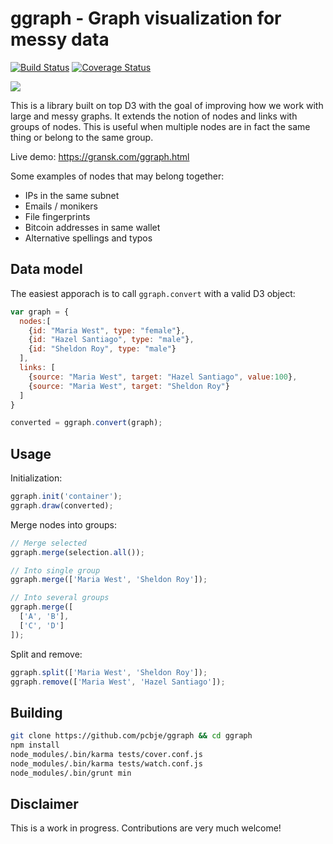 # ggraph - Graph visualization for messy data

[![Build Status](https://travis-ci.org/pcbje/ggraph.svg?branch=master)](https://travis-ci.org/pcbje/ggraph)
 [![Coverage Status](https://coveralls.io/repos/github/pcbje/ggraph/badge.svg?branch=master)](https://coveralls.io/github/pcbje/ggraph?branch=master)

![](https://gransk.com/ggraph/ggraph.gif)

This is a library built on top D3 with the goal of improving how we work with large and messy graphs. It extends the notion of nodes and links with groups of nodes. This is useful when multiple nodes are in fact the same thing or belong to the same group.

Live demo: https://gransk.com/ggraph.html

Some examples of nodes that may belong together:

- IPs in the same subnet
- Emails / monikers
- File fingerprints
- Bitcoin addresses in same wallet
- Alternative spellings and typos

## Data model

The easiest apporach is to call ```ggraph.convert``` with a valid D3 object:

```javascript
var graph = {
  nodes:[
    {id: "Maria West", type: "female"},
    {id: "Hazel Santiago", type: "male"},
    {id: "Sheldon Roy", type: "male"}    
  ],
  links: [
    {source: "Maria West", target: "Hazel Santiago", value:100},
    {source: "Maria West", target: "Sheldon Roy"}    
  ]
}

converted = ggraph.convert(graph);
```

## Usage

Initialization:

```javascript
ggraph.init('container');
ggraph.draw(converted);
```

Merge nodes into groups:

```javascript
// Merge selected
ggraph.merge(selection.all());

// Into single group
ggraph.merge(['Maria West', 'Sheldon Roy']);

// Into several groups
ggraph.merge([
  ['A', 'B'],
  ['C', 'D']
]);
```

Split and remove:

```javascript
ggraph.split(['Maria West', 'Sheldon Roy']);
ggraph.remove(['Maria West', 'Hazel Santiago']);
```

## Building

```bash
git clone https://github.com/pcbje/ggraph && cd ggraph
npm install
node_modules/.bin/karma tests/cover.conf.js
node_modules/.bin/karma tests/watch.conf.js
node_modules/.bin/grunt min
```

## Disclaimer
This is a work in progress. Contributions are very much welcome!
